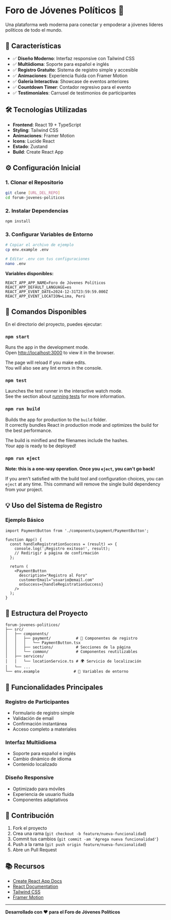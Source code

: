 # Foro de Jóvenes Políticos 🌟

Una plataforma web moderna para conectar y empoderar a jóvenes líderes políticos de todo el mundo.

## 🚀 Características

- ✅ **Diseño Moderno**: Interfaz responsive con Tailwind CSS
- ✅ **Multiidioma**: Soporte para español e inglés
- ✅ **Registro Gratuito**: Sistema de registro simple y accesible
- ✅ **Animaciones**: Experiencia fluida con Framer Motion
- ✅ **Galería Interactiva**: Showcase de eventos anteriores
- ✅ **Countdown Timer**: Contador regresivo para el evento
- ✅ **Testimoniales**: Carrusel de testimonios de participantes

## 🛠️ Tecnologías Utilizadas

- **Frontend**: React 19 + TypeScript
- **Styling**: Tailwind CSS
- **Animaciones**: Framer Motion
- **Icons**: Lucide React
- **Estado**: Zustand
- **Build**: Create React App

## ⚙️ Configuración Inicial

### 1. Clonar el Repositorio

```bash
git clone [URL_DEL_REPO]
cd forum-jovenes-politicos
```

### 2. Instalar Dependencias

```bash
npm install
```

### 3. Configurar Variables de Entorno

```bash
# Copiar el archivo de ejemplo
cp env.example .env

# Editar .env con tus configuraciones
nano .env
```

**Variables disponibles:**
```env
REACT_APP_APP_NAME=Foro de Jóvenes Políticos
REACT_APP_DEFAULT_LANGUAGE=es
REACT_APP_EVENT_DATE=2024-12-31T23:59:59.000Z
REACT_APP_EVENT_LOCATION=Lima, Perú
```

## 🚀 Comandos Disponibles

En el directorio del proyecto, puedes ejecutar:

### `npm start`

Runs the app in the development mode.\
Open [http://localhost:3000](http://localhost:3000) to view it in the browser.

The page will reload if you make edits.\
You will also see any lint errors in the console.

### `npm test`

Launches the test runner in the interactive watch mode.\
See the section about [running tests](https://facebook.github.io/create-react-app/docs/running-tests) for more information.

### `npm run build`

Builds the app for production to the `build` folder.\
It correctly bundles React in production mode and optimizes the build for the best performance.

The build is minified and the filenames include the hashes.\
Your app is ready to be deployed!

### `npm run eject`

**Note: this is a one-way operation. Once you `eject`, you can't go back!**

If you aren't satisfied with the build tool and configuration choices, you can `eject` at any time. This command will remove the single build dependency from your project.

## 💡 Uso del Sistema de Registro

### Ejemplo Básico

```tsx
import PaymentButton from './components/payment/PaymentButton';

function App() {
  const handleRegistrationSuccess = (result) => {
    console.log('¡Registro exitoso!', result);
    // Redirigir a página de confirmación
  };

  return (
    <PaymentButton
      description="Registro al Foro"
      customerEmail="usuario@email.com"
      onSuccess={handleRegistrationSuccess}
    />
  );
}
```

## 📁 Estructura del Proyecto

```
forum-jovenes-politicos/
├── src/
│   ├── components/
│   │   ├── payment/           # 📝 Componentes de registro
│   │   │   └── PaymentButton.tsx
│   │   ├── sections/          # Secciones de la página
│   │   └── common/            # Componentes reutilizables
│   ├── services/
│   │   └── locationService.ts # 🌍 Servicio de localización
│   └── ...
└── env.example               # 🔑 Variables de entorno
```

## 🌟 Funcionalidades Principales

### Registro de Participantes
- Formulario de registro simple
- Validación de email
- Confirmación instantánea
- Acceso completo a materiales

### Interfaz Multiidioma
- Soporte para español e inglés
- Cambio dinámico de idioma
- Contenido localizado

### Diseño Responsive
- Optimizado para móviles
- Experiencia de usuario fluida
- Componentes adaptativos

## 🤝 Contribución

1. Fork el proyecto
2. Crea una rama (`git checkout -b feature/nueva-funcionalidad`)
3. Commit tus cambios (`git commit -am 'Agrega nueva funcionalidad'`)
4. Push a la rama (`git push origin feature/nueva-funcionalidad`)
5. Abre un Pull Request

## 📚 Recursos

- [Create React App Docs](https://facebook.github.io/create-react-app/docs/getting-started)
- [React Documentation](https://reactjs.org/)
- [Tailwind CSS](https://tailwindcss.com/docs)
- [Framer Motion](https://www.framer.com/motion/)

---

**Desarrollado con ❤️ para el Foro de Jóvenes Políticos**
